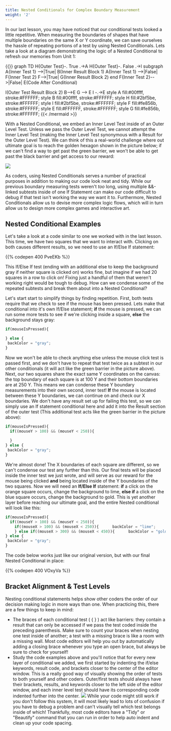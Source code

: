 ```yaml
---
title: Nested Conditionals for Complex Boundary Measurement
weight: '2'
---
```

In our last lesson, you may have noticed that our conditional tests looked a little repetitive. When measuring the boundaries of shapes that have multiple boundaries on the same X or Y coordinate, we can save ourselves the hassle of repeating portions of a test by using Nested Conditionals. Lets take a look at a diagram demonstrating the logic of a Nested Conditional to refresh our memories from Unit 1:

{{<mermaid align="center">}}
graph TD
H{Outer Test}-. True .->A
H{Outer Test}-. False .->I
subgraph 
A{Inner Test 1} -->|True| B(Inner Result Block 1)
A{Inner Test 1} -->|False| F{Inner Test 2}
F-->|True| G(Inner Result Block 2)
end
F{Inner Test 2}-->|False| E(Code After Conditional)

I(Outer Test Result Block 2)
B-->E
G --> E
I -.->E
style A fill:#00ffff, stroke:#FFFFFF;
style B fill:#00ffff, stroke:#FFFFFF;
style H fill:#2bf5be, stroke:#FFFFFF;
style I fill:#2bf5be, stroke:#FFFFFF;
style F fill:#fe856b, stroke:#FFFFFF;
style E fill:#FFFFFF, stroke:#FFFFFF;
style G fill:#fe856b, stroke:#FFFFFF;
{{< /mermaid >}}

With a Nested Conditional, we embed an Inner Level Test inside of an Outer Level Test. Unless we pass the Outer Level Test, we cannot attempt the Inner Level Test (making the Inner Level Test synonymous with a Result for the Outer Level Test). We can think of this a real-world challenge where out ultimate goal is to reach the golden hexagon shown in the picture below; if we can't find a way to get past the green barrier, we won't be able to get past the black barrier and get access to our reward:

![](/images/uploads/nested_test_explanation.png)

As coders, using Nested Conditionals serves a number of practical purposes in addition to making our code look neat and tidy. While our previous boundary measuring tests weren't _too_ long, using multiple &&-linked subtests inside of one If Statement can make our code difficult to debug if that test isn't working the way we want it to. Furthermore, Nested Conditionals allow us to devise more complex logic flows, which will in turn allow us to design more complex  games and interactive art.

## Nested Conditional Examples

Let's take a look at a code similar to one we worked with in the last lesson. This time, we have two squares that we want to interact with. Clicking on both causes different results, so we need to use an If/Else If statement: 

{{% codepen 400 PveEKb %}}

This If/Else If test (ending with an additional else to keep the background gray if neither square is clicked on) works fine, but imagine if we had 20 squares in a row to click on! Fixing just a handful of them that weren't working right would be tough to debug. How can we condense some of the repeated subtests and break them about into a Nested Conditional?

Let's start start to simplify things by finding repetition. First, both tests require that we check to see if the mouse has been pressed. Lets make that conditional into it's own If/Else statement; **if** the mouse is pressed, we can run some more tests to see if we're clicking inside a square, **else** the background stays gray:

```javascript
if(mouseIsPressed){

} else {
 backColor = "gray";
}
```

Now we won't be able to check anything else unless the mouse click test is passed first, and we don't have to repeat that test twice as a subtest in our other conditionals (it will act like the green barrier in the picture above). Next, our two squares share the exact same Y coordinates on the canvas: the top boundary of each square is at 100 Y and their bottom boundaries are at 250 Y. This means we can condense these Y boundary measurements into their own second, inner test! **If** the mouse is located between these Y boundaries, we can continue on and check our X boundaries. We don't have any result set up for failing this test, so we can simply use an If statement conditional here and add it into the Result section of the outer test (This additional test acts like the green barrier in the picture above):

```javascript
if(mouseIsPressed){     
  if((mouseY > 100) && (mouseY < 250)){ 
              
  }
} else {
 backColor = "gray";
}
```

 We're almost done! The X boundaries of each square are different, so we can't condense our test any further than this. Our final tests will be placed inside the inner test we just wrote, and will serve as our reward for the mouse being clicked **and** being located inside of the Y boundaries of the two squares. Now we will need an **If/Else If** statement: **if** a click on the orange square occurs, change the background to lime, **else if** a click on the blue square occurs, change the background to gold. This is yet another layer before reaching our ultimate goal, and the entire Nested conditional will look like this:

```javascript
if(mouseIsPressed){     
  if((mouseY > 100) && (mouseY < 250)){ 
    if((mouseX > 100) && (mouseX < 250)){      backColor = "lime";
    } else if((mouseX > 300) && (mouseX < 450)){      backColor = "gold";    }  }
} else {
 backColor = "gray";
}
```

The code below works just like our original version, but with our final Nested Conditional in place:

{{% codepen 400 VOxyVa %}}



## Bracket Alignment & Test Levels

Nesting conditional statements helps show other coders the order of our decision making logic in more ways than one. When practicing this, there are a few things to keep in mind:

* The braces of each conditional test ( { } ) act like barriers: they contain a result that can only be accessed if we pass the test coded inside the preceding parenthesis. Make sure to count your braces when nesting one test inside of another; a test with a missing brace is like a room with a missing wall. Most code editors will help you out by automatically adding a closing brace whenever you type an open brace, but always be sure to check for yourself!
* Study the code examples above and you'll notice that for every new layer of conditional we added, we first started by indenting the if/else keywords, result code, and brackets closer to the center of the editor window. This is a really good way of visually showing the order of tests to both yourself and other coders. Outer/first tests should always have their brackets, results, and keywords closer to the left side of the editor window, and each inner level test should have its corresponding code indented further into the center. 
  ![](/images/uploads/test_indent_picture.png)
  While your code might still work if you don't follow this system, it will most likely lead to lots of confusion if you have to debug a problem and can't visually tell which test belongs inside of which! Thankfully, most code editors have a "Tidy" or "Beautify" command that you can run in order to help auto indent and clean up your code spacing.
